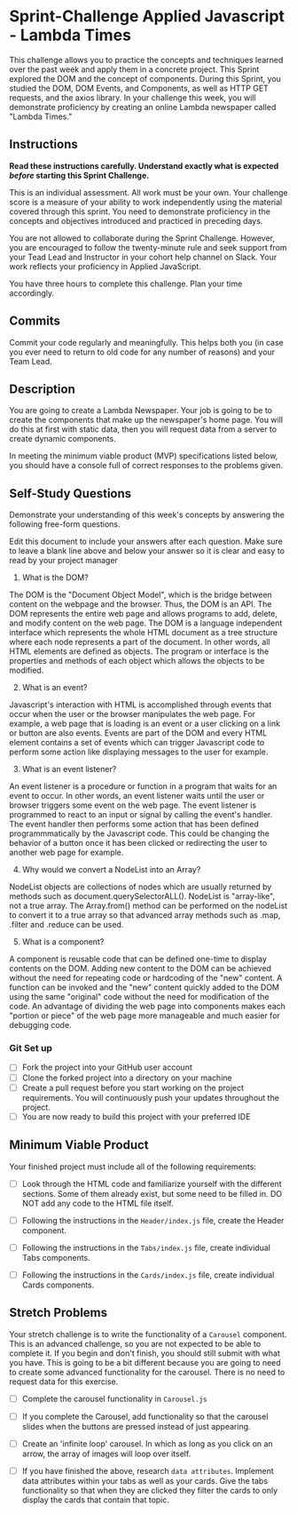# Sprint-Challenge Applied Javascript - Lambda Times

This challenge allows you to practice the concepts and techniques learned over the past week and apply them in a concrete project. This Sprint explored the DOM and the concept of components. During this Sprint, you studied the DOM, DOM Events, and Components, as well as HTTP GET requests, and the axios library. In your challenge this week, you will demonstrate proficiency by creating an online Lambda newspaper called "Lambda Times."

## Instructions

**Read these instructions carefully. Understand exactly what is expected _before_ starting this Sprint Challenge.**

This is an individual assessment. All work must be your own. Your challenge score is a measure of your ability to work independently using the material covered through this sprint. You need to demonstrate proficiency in the concepts and objectives introduced and practiced in preceding days.

You are not allowed to collaborate during the Sprint Challenge. However, you are encouraged to follow the twenty-minute rule and seek support from your Tead Lead and Instructor in your cohort help channel on Slack. Your work reflects your proficiency in Applied JavaScript.

You have three hours to complete this challenge. Plan your time accordingly.

## Commits

Commit your code regularly and meaningfully. This helps both you (in case you ever need to return to old code for any number of reasons) and your Team Lead.

## Description

You are going to create a Lambda Newspaper. Your job is going to be to create the components that make up the newspaper's home page. You will do this at first with static data, then you will request data from a server to create dynamic components.

In meeting the minimum viable product (MVP) specifications listed below, you should have a console full of correct responses to the problems given.

## Self-Study Questions

Demonstrate your understanding of this week's concepts by answering the following free-form questions.

Edit this document to include your answers after each question. Make sure to leave a blank line above and below your answer so it is clear and easy to read by your project manager

1. What is the DOM?

The DOM is the "Document Object Model", which is the bridge between content on the webpage and the browser. Thus, the DOM is an API. The DOM represents the entire web page and allows programs to add, delete, and modify content on the web page. The DOM is a language independent interface which represents the whole HTML document as a tree structure where each node represents a part of the document. In other words, all HTML elements are defined as objects. The program or interface is the properties and methods of each object which allows the objects to be modified.

2. What is an event?

Javascript's interaction with HTML is accomplished through events that occur when the user or the browser manipulates the web page. For example, a web page that is loading is an event or a user clicking on a link or button are also events. Events are part of the DOM and every HTML element contains a set of events which can trigger Javascript code to perform some action like displaying messages to the user for example.

3. What is an event listener?

An event listener is a procedure or function in a program that waits for an event to occur. In other words, an event listener waits until the user or browser triggers some event on the web page. The event listener is programmed to react to an input or signal by calling the event's handler. The event handler then performs some action that has been defined programmmatically by the Javascript code. This could be changing the behavior of a button once it has been clicked or redirecting the user to another web page for example.

4. Why would we convert a NodeList into an Array?

NodeList objects are collections of nodes which are usually returned by methods such as document.querySelectorALL(). NodeList is "array-like", not a true array. The Array.from() method can be performed on the nodeList to convert it to a true array so that advanced array methods such as .map, .filter and .reduce can be used.

5. What is a component?

A component is reusable code that can be defined one-time to display contents on the DOM. Adding new content to the DOM can be achieved without the need for repeating code or hardcoding of the "new" content. A function can be invoked and the "new" content quickly added to the DOM using the same "original" code without the need for modification of the code. An advantage of dividing the web page into components makes each "portion or piece" of the web page more manageable and much easier for debugging code.

### Git Set up

* [ ] Fork the project into your GitHub user account
* [ ] Clone the forked project into a directory on your machine
* [ ] Create a pull request before you start working on the project requirements.  You will continuously push your updates throughout the project.
* [ ] You are now ready to build this project with your preferred IDE

## Minimum Viable Product

Your finished project must include all of the following requirements:

* [ ] Look through the HTML code and familiarize yourself with the different sections. Some of them already exist, but some need to be filled in. DO NOT add any code to the HTML file itself.

* [ ] Following the instructions in the `Header/index.js` file, create the Header component. 

* [ ] Following the instructions in the `Tabs/index.js` file, create individual Tabs components.

* [ ] Following the instructions in the `Cards/index.js` file, create individual Cards components.

## Stretch Problems

Your stretch challenge is to write the functionality of a `Carousel` component. This is an advanced challenge, so you are not expected to be able to complete it. If you begin and don't finish, you should still submit with what you have. This is going to be a bit different because you are going to need to create some advanced functionality for the carousel. There is no need to request data for this exercise.

* [ ] Complete the carousel functionality in `Carousel.js`

* [ ] If you complete the Carousel, add functionality so that the carousel slides when the buttons are pressed instead of just appearing.

* [ ] Create an 'infinite loop' carousel. In which as long as you click on an arrow, the array of images will loop over itself.

* [ ] If you have finished the above, research `data attributes`. Implement data attributes within your tabs as well as your cards. Give the tabs functionality so that when they are clicked they filter the cards to only display the cards that contain that topic.
